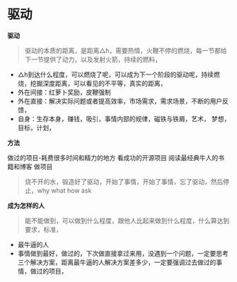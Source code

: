 # 驱动



**驱动**

> 驱动的本质的距离，是距离△h，需要热情，火鞭不停的燃烧，每一节都给下一节提供了动力，以及发射火箭，持续的燃料，

* △h到达什么程度，可以燃烧了呢，可以成为下一个阶段的驱动呢，持续燃烧，挖掘深度距离，可以看见的不平等，真实的距离，
* 外在间接：红萝卜奖励，皮鞭强制
* 外在直接：解决实际问题或者提高效率，市场需求，需求场景，不断的用户反馈，
* 自身：生存本身，赚钱，吸引，事情内部的规律，磁铁与铁屑，艺术， 梦想，目标，计划，

**方法**

做过的项目-耗费很多时间和精力的地方 看成功的开源项目 阅读最经典牛人的书籍和博客 做项目

> 烧不开的水，锻造好了驱动，开始了事情，开始了事情，忘了驱动，然后停止，why what how ask

**成为怎样的人**

> 能不能做到，可以做到什么程度，跟他人比起来做到什么程度，什么算达到要求，标准，

* 最牛逼的人
* 事情做到最好，做过的，下次做直接拿过来用，没遇到一个问题，一定要思考三个解决方案，距离最牛逼的人解决方案差多少，一定要强调过去做过的事情，做过的项目，

